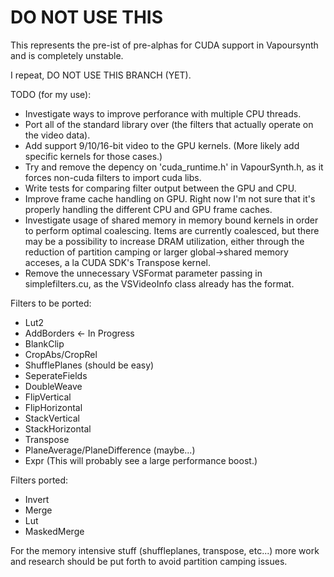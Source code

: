 DO NOT USE THIS
===============

This represents the pre-ist of pre-alphas for CUDA support in Vapoursynth and is completely unstable.

I repeat, DO NOT USE THIS BRANCH (YET).

TODO (for my use):
   * Investigate ways to improve perforance with multiple CPU threads.
   * Port all of the standard library over (the filters that actually operate on the video data).
   * Add support 9/10/16-bit video to the GPU kernels. (More likely add specific kernels for those cases.)
   * Try and remove the depency on 'cuda_runtime.h' in VapourSynth.h, as it forces non-cuda filters to import cuda libs.
   * Write tests for comparing filter output between the GPU and CPU.
   * Improve frame cache handling on GPU. Right now I'm not sure that it's properly handling the different CPU and GPU frame caches.
   * Investigate usage of shared memory in memory bound kernels in order to perform optimal coalescing. Items are currently coalesced,
     but there may be a possibility to increase DRAM utilization, either through the reduction of partition camping or larger global->shared
     memory acceses, a la CUDA SDK's Transpose kernel.
   * Remove the unnecessary VSFormat parameter passing in simplefilters.cu, as the VSVideoInfo class already has the format.


Filters to be ported:
   * Lut2
   * AddBorders <- In Progress
   * BlankClip
   * CropAbs/CropRel
   * ShufflePlanes (should be easy)
   * SeperateFields
   * DoubleWeave
   * FlipVertical
   * FlipHorizontal
   * StackVertical
   * StackHorizontal
   * Transpose
   * PlaneAverage/PlaneDifference (maybe...)
   * Expr (This will probably see a large performance boost.)


Filters ported:
   * Invert
   * Merge
   * Lut
   * MaskedMerge


For the memory intensive stuff (shuffleplanes, transpose, etc...) more work and research should be put forth to avoid partition camping issues.
